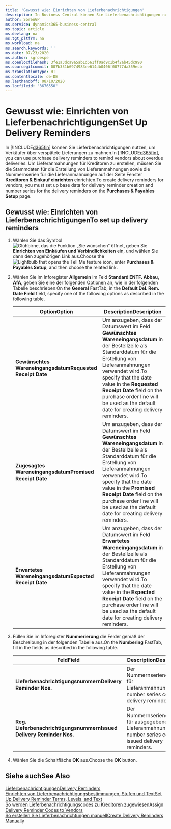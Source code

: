 ```yaml
---
title: 'Gewusst wie: Einrichten von Lieferbenachrichtigungen'
description: In Business Central können Sie Lieferbenachrichtigungen nutzen, um Verkäufer über verspätete Lieferungen zu mahnen.
author: SorenGP
ms.service: dynamics365-business-central
ms.topic: article
ms.devlang: na
ms.tgt_pltfrm: na
ms.workload: na
ms.search.keywords: ''
ms.date: 07/23/2020
ms.author: sgroespe
ms.openlocfilehash: 3fe1a3dca9a5ab1d561ff0ad9c1b4f2ab45dc990
ms.sourcegitcommit: 007b331b6974983ee614db0406f00777da359ecb
ms.translationtype: HT
ms.contentlocale: de-DE
ms.lasthandoff: 08/10/2020
ms.locfileid: "3676550"
---
```

# <a name="set-up-delivery-reminders"></a><span data-ttu-id="c3d56-103">Gewusst wie: Einrichten von Lieferbenachrichtigungen</span><span class="sxs-lookup"><span data-stu-id="c3d56-103">Set Up Delivery Reminders</span></span>

<span data-ttu-id="c3d56-104">In [!INCLUDE[d365fin](../../includes/d365fin_md.md)] können Sie Lieferbenachrichtigungen nutzen, um Verkäufer über verspätete Lieferungen zu mahnen.</span><span class="sxs-lookup"><span data-stu-id="c3d56-104">In [!INCLUDE[d365fin](../../includes/d365fin_md.md)], you can use purchase delivery reminders to remind vendors about overdue deliveries.</span></span> <span data-ttu-id="c3d56-105">Um Lieferanmahnungen für Kreditoren zu erstellen, müssen Sie die Stammdaten für die Erstellung von Lieferanmahnungen sowie die Nummernserien für die Lieferanmahnungen auf der Seite Fenster **Kreditoren & Einkauf einrichten** einrichten.</span><span class="sxs-lookup"><span data-stu-id="c3d56-105">To create delivery reminders for vendors, you must set up base data for delivery reminder creation and number series for the delivery reminders on the **Purchases & Payables Setup** page.</span></span>  

## <a name="to-set-up-delivery-reminders"></a><span data-ttu-id="c3d56-106">Gewusst wie: Einrichten von Lieferbenachrichtigungen</span><span class="sxs-lookup"><span data-stu-id="c3d56-106">To set up delivery reminders</span></span>  

1. <span data-ttu-id="c3d56-107">Wählen Sie das Symbol ![Glühbirne, das die Funktion „Sie wünschen“ öffnet](../../media/ui-search/search_small.png "Sagen Sie mir, was Sie tun wollen"), geben Sie **Einrichten von Einkäufen und Verbindlichkeiten** ein, und wählen Sie dann den zugehörigen Link aus.</span><span class="sxs-lookup"><span data-stu-id="c3d56-107">Choose the ![Lightbulb that opens the Tell Me feature](../../media/ui-search/search_small.png "Tell me what you want to do") icon, enter **Purchases & Payables Setup**, and then choose the related link.</span></span>  
2. <span data-ttu-id="c3d56-108">Wählen Sie im Inforegister **Allgemein** im Feld **Standard ENTF. Abbau, AfA**, geben Sie eine der folgenden Optionen an, wie in der folgenden Tabelle beschrieben.</span><span class="sxs-lookup"><span data-stu-id="c3d56-108">On the **General** FastTab, in the **Default Del. Rem. Date Field** field, specify one of the following options as described in the following table.</span></span>  

    |<span data-ttu-id="c3d56-109">Option</span><span class="sxs-lookup"><span data-stu-id="c3d56-109">Option</span></span>|<span data-ttu-id="c3d56-110">Description</span><span class="sxs-lookup"><span data-stu-id="c3d56-110">Description</span></span>|  
    |----------------------------------|---------------------------------------|  
    |<span data-ttu-id="c3d56-111">**Gewünschtes Wareneingangsdatum**</span><span class="sxs-lookup"><span data-stu-id="c3d56-111">**Requested Receipt Date**</span></span>|<span data-ttu-id="c3d56-112">Um anzugeben, dass der Datumswert im Feld **Gewünschtes Wareneingangsdatum** in der Bestellzeile als Standarddatum für die Erstellung von Lieferanmahnungen verwendet wird.</span><span class="sxs-lookup"><span data-stu-id="c3d56-112">To specify that the date value in the **Requested Receipt Date** field on the purchase order line will be used as the default date for creating delivery reminders.</span></span>|  
    |<span data-ttu-id="c3d56-113">**Zugesagtes Wareneingangsdatum**</span><span class="sxs-lookup"><span data-stu-id="c3d56-113">**Promised Receipt Date**</span></span>|<span data-ttu-id="c3d56-114">Um anzugeben, dass der Datumswert im Feld **Gewünschtes Wareneingangsdatum** in der Bestellzeile als Standarddatum für die Erstellung von Lieferanmahnungen verwendet wird.</span><span class="sxs-lookup"><span data-stu-id="c3d56-114">To specify that the date value in the **Promised Receipt Date** field on the purchase order line will be used as the default date for creating delivery reminders.</span></span>|  
    |<span data-ttu-id="c3d56-115">**Erwartetes Wareneingangsdatum**</span><span class="sxs-lookup"><span data-stu-id="c3d56-115">**Expected Receipt Date**</span></span>|<span data-ttu-id="c3d56-116">Um anzugeben, dass der Datumswert im Feld **Erwartetes Wareneingangsdatum** in der Bestellzeile als Standarddatum für die Erstellung von Lieferanmahnungen verwendet wird.</span><span class="sxs-lookup"><span data-stu-id="c3d56-116">To specify that the date value in the **Expected Receipt Date** field on the purchase order line will be used as the default date for creating delivery reminders.</span></span>|  

3. <span data-ttu-id="c3d56-117">Füllen Sie im Inforegister **Nummerierung** die Felder gemäß der Beschreibung in der folgenden Tabelle aus.</span><span class="sxs-lookup"><span data-stu-id="c3d56-117">On the **Numbering** FastTab, fill in the fields as described in the following table.</span></span>  

    |<span data-ttu-id="c3d56-118">Feld</span><span class="sxs-lookup"><span data-stu-id="c3d56-118">Field</span></span>|<span data-ttu-id="c3d56-119">Description</span><span class="sxs-lookup"><span data-stu-id="c3d56-119">Description</span></span>|  
    |---------------------------------|---------------------------------------|  
    |<span data-ttu-id="c3d56-120">**Lieferbenachrichtigungsnummern**</span><span class="sxs-lookup"><span data-stu-id="c3d56-120">**Delivery Reminder Nos.**</span></span>|<span data-ttu-id="c3d56-121">Der Nummernseriencode für Lieferanmahnungen.</span><span class="sxs-lookup"><span data-stu-id="c3d56-121">The number series code for delivery reminders.</span></span>|  
    |<span data-ttu-id="c3d56-122">**Reg. Lieferbenachrichtigungsnummern**</span><span class="sxs-lookup"><span data-stu-id="c3d56-122">**Issued Delivery Reminder Nos.**</span></span>|<span data-ttu-id="c3d56-123">Der Nummernseriencode für ausgegebene Lieferanmahnungen.</span><span class="sxs-lookup"><span data-stu-id="c3d56-123">The number series code for issued delivery reminders.</span></span>|  

4. <span data-ttu-id="c3d56-124">Wählen Sie die Schaltfläche **OK** aus.</span><span class="sxs-lookup"><span data-stu-id="c3d56-124">Choose the **OK** button.</span></span>  

## <a name="see-also"></a><span data-ttu-id="c3d56-125">Siehe auch</span><span class="sxs-lookup"><span data-stu-id="c3d56-125">See Also</span></span>

[<span data-ttu-id="c3d56-126">Lieferbenachrichtigungen</span><span class="sxs-lookup"><span data-stu-id="c3d56-126">Delivery Reminders</span></span>](delivery-reminders.md)  
[<span data-ttu-id="c3d56-127">Einrichten von Lieferbenachrichtigungsbestimmungen, Stufen und Text</span><span class="sxs-lookup"><span data-stu-id="c3d56-127">Set Up Delivery Reminder Terms, Levels, and Text</span></span>](how-to-set-up-delivery-reminder-terms-levels-and-text.md)  
[<span data-ttu-id="c3d56-128">So werden Lieferbenachrichtigungscodes zu Kreditoren zugewiesen</span><span class="sxs-lookup"><span data-stu-id="c3d56-128">Assign Delivery Reminder Codes to Vendors</span></span>](how-to-assign-delivery-reminder-codes-to-vendors.md)  
[<span data-ttu-id="c3d56-129">So erstellen Sie Lieferbenachrichtungen manuell</span><span class="sxs-lookup"><span data-stu-id="c3d56-129">Create Delivery Reminders Manually</span></span>](how-to-create-delivery-reminders-manually.md)
